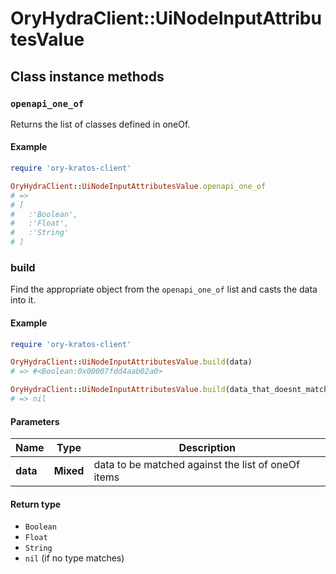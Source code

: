 # OryHydraClient::UiNodeInputAttributesValue

## Class instance methods

### `openapi_one_of`

Returns the list of classes defined in oneOf.

#### Example

```ruby
require 'ory-kratos-client'

OryHydraClient::UiNodeInputAttributesValue.openapi_one_of
# =>
# [
#   :'Boolean',
#   :'Float',
#   :'String'
# ]
```

### build

Find the appropriate object from the `openapi_one_of` list and casts the data into it.

#### Example

```ruby
require 'ory-kratos-client'

OryHydraClient::UiNodeInputAttributesValue.build(data)
# => #<Boolean:0x00007fdd4aab02a0>

OryHydraClient::UiNodeInputAttributesValue.build(data_that_doesnt_match)
# => nil
```

#### Parameters

| Name | Type | Description |
| ---- | ---- | ----------- |
| **data** | **Mixed** | data to be matched against the list of oneOf items |

#### Return type

- `Boolean`
- `Float`
- `String`
- `nil` (if no type matches)

